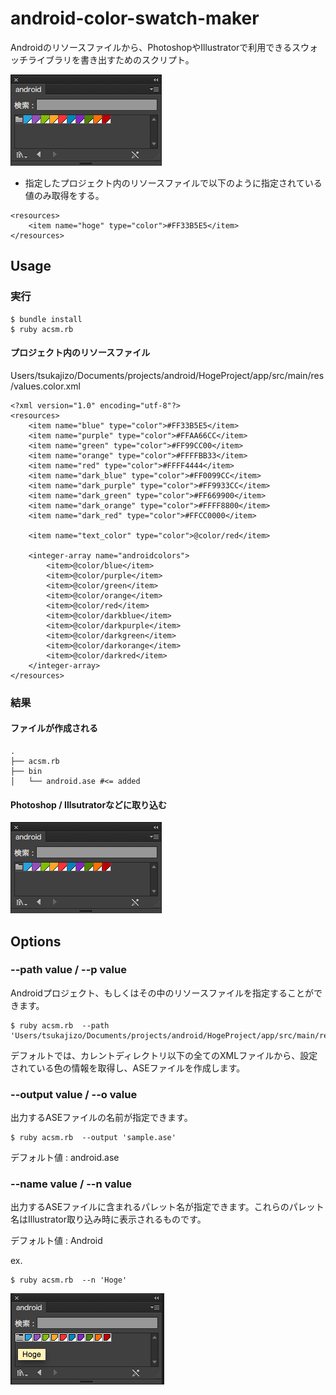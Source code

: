 # android-color-swatch-maker

Androidのリソースファイルから、PhotoshopやIllustratorで利用できるスウォッチライブラリを書き出すためのスクリプト。

![swatch.png](docs/images/swatch.png)

* 指定したプロジェクト内のリソースファイルで以下のように指定されている値のみ取得をする。

```
<resources>
    <item name="hoge" type="color">#FF33B5E5</item>
</resources>
```




## Usage

### 実行

```
$ bundle install 
$ ruby acsm.rb
```

#### プロジェクト内のリソースファイル

Users/tsukajizo/Documents/projects/android/HogeProject/app/src/main/res/values.color.xml
```
<?xml version="1.0" encoding="utf-8"?>
<resources>
    <item name="blue" type="color">#FF33B5E5</item>
    <item name="purple" type="color">#FFAA66CC</item>
    <item name="green" type="color">#FF99CC00</item>
    <item name="orange" type="color">#FFFFBB33</item>
    <item name="red" type="color">#FFFF4444</item>
    <item name="dark_blue" type="color">#FF0099CC</item>
    <item name="dark_purple" type="color">#FF9933CC</item>
    <item name="dark_green" type="color">#FF669900</item>
    <item name="dark_orange" type="color">#FFFF8800</item>
    <item name="dark_red" type="color">#FFCC0000</item>

    <item name="text_color" type="color">@color/red</item>

    <integer-array name="androidcolors">
        <item>@color/blue</item>
        <item>@color/purple</item>
        <item>@color/green</item>
        <item>@color/orange</item>
        <item>@color/red</item>
        <item>@color/darkblue</item>
        <item>@color/darkpurple</item>
        <item>@color/darkgreen</item>
        <item>@color/darkorange</item>
        <item>@color/darkred</item>
    </integer-array>
</resources>
```



### 結果
#### ファイルが作成される

```
.
├── acsm.rb
├── bin
│   └── android.ase #<= added

```

#### Photoshop / Illsutratorなどに取り込む

![swatch.png](docs/images/swatch.png)


## Options

### --path value / --p value
Androidプロジェクト、もしくはその中のリソースファイルを指定することができます。

```
$ ruby acsm.rb  --path 'Users/tsukajizo/Documents/projects/android/HogeProject/app/src/main/res/'
```

デフォルトでは、カレントディレクトリ以下の全てのXMLファイルから、設定されている色の情報を取得し、ASEファイルを作成します。


### --output value / --o value

出力するASEファイルの名前が指定できます。

```
$ ruby acsm.rb  --output 'sample.ase'
```

デフォルト値 : android.ase

### --name value / --n value

出力するASEファイルに含まれるパレット名が指定できます。これらのパレット名はIllustrator取り込み時に表示されるものです。

デフォルト値 : Android

ex.

```
$ ruby acsm.rb  --n 'Hoge'
```

![palette.png](docs/images/palette.png)
